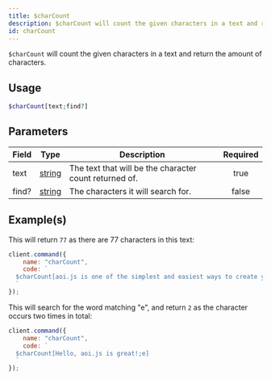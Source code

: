 ```yaml
---
title: $charCount
description: $charCount will count the given characters in a text and return the amount of characters.
id: charCount
---
```


`$charCount` will count the given characters in a text and return the amount of characters.

## Usage

```php
$charCount[text;find?]
```

## Parameters

| Field | Type                                                                                              | Description                                            | Required |
| ----- | ------------------------------------------------------------------------------------------------- | ------------------------------------------------------ | :------: |
| text  | [string](https://developer.mozilla.org/en-US/docs/Web/JavaScript/Reference/Global_Objects/String) | The text that will be the character count returned of. |   true   |
| find? | [string](https://developer.mozilla.org/en-US/docs/Web/JavaScript/Reference/Global_Objects/String) | The characters it will search for.                     |  false   |

## Example(s)

This will return `77` as there are 77 characters in this text:

```javascript
client.command({
    name: "charCount",
    code: `
  $charCount[aoi.js is one of the simplest and easiest ways to create your own Discord Bot]
  `
});
```

This will search for the word matching "e", and return `2` as the character occurs two times in total:

```javascript
client.command({
    name: "charCount",
    code: `
  $charCount[Hello, aoi.js is great!;e]
  `
});
```
